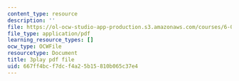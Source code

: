 ```yaml
---
content_type: resource
description: ''
file: https://ol-ocw-studio-app-production.s3.amazonaws.com/courses/6-01sc-introduction-to-electrical-engineering-and-computer-science-i-spring-2011/667ff4bcf7dcf4a25b15810b065c37e4_qGZy1CRoZdE.pdf
file_type: application/pdf
learning_resource_types: []
ocw_type: OCWFile
resourcetype: Document
title: 3play pdf file
uid: 667ff4bc-f7dc-f4a2-5b15-810b065c37e4
---
```

